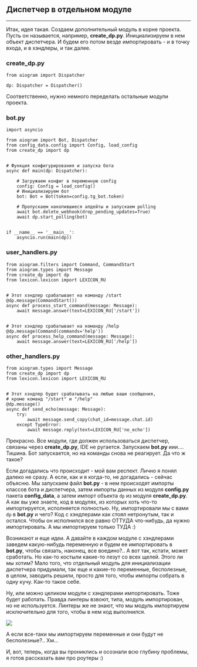 ## Диспетчер в отдельном модуле
----------------------------

Итак, идея такая. Создаем дополнительный модуль в корне проекта. Пусть он называется, например, **create\_dp.py**. Инициализируем в нем объект диспетчера. И будем его потом везде импортировать - и в точку входа, и в хэндлеры, и так далее.

### create\_dp.py

    from aiogram import Dispatcher
    
    dp: Dispatcher = Dispatcher()

Соответственно, нужно немного переделать остальные модули проекта.

### bot.py

    import asyncio
    
    from aiogram import Bot, Dispatcher
    from config_data.config import Config, load_config
    from create_dp import dp
    
    
    # Функция конфигурирования и запуска бота
    async def main(dp: Dispatcher):
    
        # Загружаем конфиг в переменную config
        config: Config = load_config()
        # Инициализируем бот
        bot: Bot = Bot(token=config.tg_bot.token)
    
        # Пропускаем накопившиеся апдейты и запускаем polling
        await bot.delete_webhook(drop_pending_updates=True)
        await dp.start_polling(bot)
    
    
    if __name__ == '__main__':
        asyncio.run(main(dp))

### user\_handlers.py

    from aiogram.filters import Command, CommandStart
    from aiogram.types import Message
    from create_dp import dp
    from lexicon.lexicon import LEXICON_RU
    
    
    # Этот хэндлер срабатывает на команду /start
    @dp.message(CommandStart())
    async def process_start_command(message: Message):
        await message.answer(text=LEXICON_RU['/start'])
    
    
    # Этот хэндлер срабатывает на команду /help
    @dp.message(Command(commands='help'))
    async def process_help_command(message: Message):
        await message.answer(text=LEXICON_RU['/help'])

### other\_handlers.py

    from aiogram.types import Message
    from create_dp import dp
    from lexicon.lexicon import LEXICON_RU
    
    
    # Этот хэндлер будет срабатывать на любые ваши сообщения,
    # кроме команд "/start" и "/help"
    @dp.message()
    async def send_echo(message: Message):
        try:
            await message.send_copy(chat_id=message.chat.id)
        except TypeError:
            await message.reply(text=LEXICON_RU['no_echo'])

Прекрасно. Все модули, где должен использоваться диспетчер, связаны через **create\_dp.py**, IDE не ругается. Запускаем **bot.py** иии.... Тишина. Бот запускается, но на команды снова не реагирует. Да что ж такое?

Если догадались что происходит - мой вам респект. Лично я понял далеко не сразу. А если, как и я когда-то, не догадались - сейчас объясню. Мы запускаем файл **bot.py** - в нем происходят импорты классов бота и диспетчера, затем импорты данных из модуля **config.py** пакета **config\_data**, а затем импорт объекта `dp` из модуля **create\_dp.py**. А как вы уже знаете, код в модулях, из которых хоть что-то импортируется, исполняется полностью. Ну, импортировали мы с вами `dp` в **bot.py** и чего? Код с хэндлерами как стоял нетронутым, так и остался. Чтобы он исполнился все равно ОТТУДА что-нибудь, да нужно импортировать. А мы импортируем только ТУДА :)

Возникают и еще идеи. А давайте в каждом модуле с хэндлерами заведем какую-нибудь переменную и будем ее импортировать в **bot.py**, чтобы связать, наконец, все воедино?.. А вот так, кстати, может сработать. Но как-то костыли какие-то лезут со всех щелей. Этого ли мы хотим? Мало того, что отдельный модуль для инициализации диспетчера придумали, так еще и какие-то переменные, бесполезные, в целом, заводить решили, просто для того, чтобы импорты собрать в одну кучу. Как-то такое себе.

Ну, или можно целиком модули с хэндлерами импортировать. Тоже будет работать. Правда линтеры взвоют, типа, модуль импортирован, но не используется. Линтеры же не знают, что мы модуль импортируем исключительно для того, чтобы в нем код выполнился.

![](https://ucarecdn.com/e1dcbefd-5124-4b94-a8b4-2e03a9aadb98/-/preview/-/enhance/77/)

А если все-таки мы импортируем переменные и они будут не бесполезные?.. Хм...

И, вот, теперь, когда вы прониклись и осознали всю глубину проблемы, я готов рассказать вам про роутеры :)
